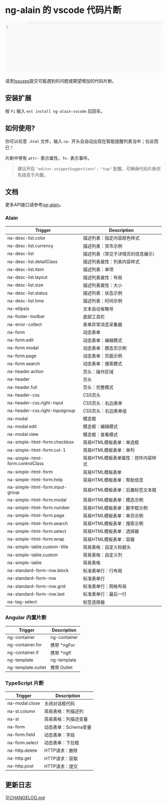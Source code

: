 # ng-alain 的 vscode 代码片断

![Plugin in action](help.gif)

请至[Issuses](https://github.com/cipchk/ng-alain-vscode/issues)提交可能遇到的问题或期望增加的代码片断。

## 安装扩展

按 `F1` 输入 `ext install ng-alain-vscode` 后回车。

## 如何使用?

你可以任意 `.html` 文件，输入 `na-` 开头会自动出现在智能提醒列表当中；仅此而已！

片断中带有 `attr-` 表示属性，`fn-` 表示事件。

> 建议开启 `"editor.snippetSuggestions": "top"` 配置，可确保代码片断优先级高于内置。

## 文档

更多API接口请参考[ng-alain](https://ng-alain.com/)。


### Alain

Trigger | Description
--- | ---
na-desc-list.color | 描述列表：指定内容颜色样式
na-desc-list.currency | 描述列表：货币示例
na-desc-list | 描述列表（常见于详情页的信息展示）
na-desc-list.detailClass | 描述列表属性：列表内容样式
na-desc-list.item | 描述列表：单项
na-desc-list.layout | 描述列表属性：布局
na-desc-list.size | 描述列表属性：大小
na-desc-list.status | 描述列表：状态示例
na-desc-list.time | 描述列表：时间示例
na-ellipsis | 文本自动省略号
na-footer-toolbar | 底部工具栏
na-error-collect | 表单异常消息采集器
na-form | 动态表单
na-form.edit | 动态表单：编辑模式
na-form.modal | 动态表单：模态页示例
na-form.page | 动态表单：页面示例
na-form.search | 动态表单：搜索模式
na-header.action | 页头：操作区域
na-header | 页头
na-header.full | 页头：完整模式
na-header-css | CSS页头
na-header-css.right-input | CSS页头：右边表单
na-header-css.right-inputgroup | CSS页头：右边表单组
na-modal | 模态框
na-modal.edit | 模态框：编辑模式
na-modal.view | 模态框：查看模式
na-simple-html-form.checkbox | 简易HTML模板表单：单选框
na-simple-html-form.col-1 | 简易HTML模板表单：单列
na-simple-html-form.controlClass | 简易HTML模板表单属性：控件内容样式
na-simple-html-form | 简易HTML模板表单
na-simple-html-form.help | 简易HTML模板表单：帮助信息
na-simple-html-form.input-group | 简易HTML模板表单：后置标签文本框
na-simple-html-form.modal | 简易HTML模板表单：模态示例
na-simple-html-form.number | 简易HTML模板表单：数字框示例
na-simple-html-form.page | 简易HTML模板表单：单页示例
na-simple-html-form.search | 简易HTML模板表单：搜索示例
na-simple-html-form.select | 简易HTML模板表单：选择器
na-simple-html-form.wrap | 简易HTML模板表单：容器
na-simple-table.custom-title | 简易表格：自定义标题头
na-simple-table.custom | 简易表格：自定义列
na-simple-table | 简易表格
na-standard-form-row.block | 标准表单行：行布局
na-standard-form-row | 标准表单行
na-standard-form-row.grid | 标准表单行：网格布局
na-standard-form-row.last | 标准表单行：最后一行
na-tag-select | 标签选择器

### Angular 内置片断

Trigger | Description
--- | ---
ng-container | ng-container
ng-container.for | 携带 *ngFor
ng-container.if | 携带 *ngIf
ng-template | ng-template
ng-template.outlet | 携带 Outlet

### TypeScript 片断

Trigger | Description
--- | ---
na-modal.close | 关闭对话框代码
na-st.column | 简易表格：列描述列
na-st | 简易表格：列描述变量
na-form | 动态表单：Schema变量
na-form.field | 动态表单：字段
na-form.select | 动态表单：下拉框
na-http.delete | HTTP请求：删除
na-http.get | HTTP请求：获取
na-http.post | HTTP请求：提交

## 更新日志

见[CHANGELOG.md](CHANGELOG.md)
